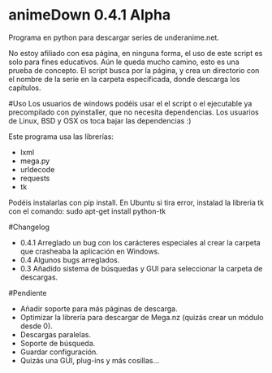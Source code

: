 # animeDown 0.4.1 Alpha
Programa en python para descargar series de underanime.net.

No estoy afiliado con esa página, en ninguna forma, el uso de este script es solo para fines educativos.
Aún le queda mucho camino, esto es una prueba de concepto.
El script busca por la página, y crea un directorio con el nombre de la serie en la carpeta especificada, donde descarga los capítulos.

#Uso
Los usuarios de windows podéis usar el el script o el ejecutable ya precompilado con pyinstaller, que no necesita dependencias. Los usuarios de Linux, BSD y OSX os toca bajar las dependencias :)

Este programa usa las librerías:
* lxml
* mega.py
* urldecode
* requests
* tk

Podéis instalarlas con pip install.
En Ubuntu si tira error, instalad la libreria tk con el comando: 
sudo apt-get install python-tk

#Changelog
* 0.4.1 Arreglado un bug con los carácteres especiales al crear la carpeta que crasheaba la aplicación en Windows.
* 0.4 Algunos bugs arreglados.
* 0.3 Añadido sistema de búsquedas y GUI para seleccionar la carpeta de descargas.

#Pendiente

* Añadir soporte para más páginas de descarga.
* Optimizar la librería para descargar de Mega.nz (quizás crear un módulo desde 0).
* Descargas paralelas.
* Soporte de búsqueda.
* Guardar configuración.
* Quizás una GUI, plug-ins y más cosillas...

